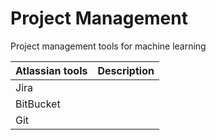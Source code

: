 # Project Management
Project management tools for machine learning

Atlassian tools | Description
--- | ---
Jira | 
BitBucket |
Git | 
